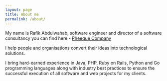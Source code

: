 ```yaml
---
layout: page
title: About me
permalink: /about/
---
```


My name is Rafik Abdulwahab, software engineer and director of a software consultancy you can find here - [Pheeque Company](https://pheeque.com)

I help people and organisations convert their ideas into technological solutions.

I bring hard-earned experience in Java, PHP, Ruby on Rails, Python and Go programming languages along with industry best practices to ensure the successful execution of all software and web projects for my clients. 
